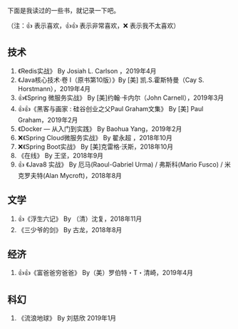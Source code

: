 下面是我读过的一些书，就记录一下吧。

（注：👍 表示喜欢，👍👍 表示非常喜欢，❌ 表示我不太喜欢）

## 技术

1. 《Redis实战》 By Josiah L. Carlson ，2019年4月
2. 《Java核心技术·卷 I（原书第10版）》By [美] 凯.S.霍斯特曼（Cay S. Horstmann），2019年4月
3. 👍《Spring 微服务实战》 By [美]约翰·卡内尔（John Carnell），2019年3月
4. 👍👍《黑客与画家 : 硅谷创业之父Paul Graham文集》 By [美] Paul Graham，2019年2月
5. 《Docker — 从入门到实践》 By Baohua Yang，2019年2月
6. ❌《Spring Cloud微服务实战》 By 翟永超 ，2018年10月
7. ❌《Spring Boot实战》 By [美]克雷格·沃斯，2018年10月
8. 《在线》 By 王坚，2018年9月
9. 👍 《Java8 实战》 By 厄马(Raoul-Gabriel Urma) / 弗斯科(Mario Fusco) / 米克罗夫特(Alan Mycroft)，2018年8月

## 文学

1. 👍《浮生六记》 By （清）沈复，2018年11月
2. 《三少爷的剑》 By 古龙，2018年8月


## 经济

1. 👍👍《富爸爸穷爸爸》 By（美）罗伯特・T・清崎，2019年4月

## 科幻

1. 《流浪地球》 By 刘慈欣 2019年1月
